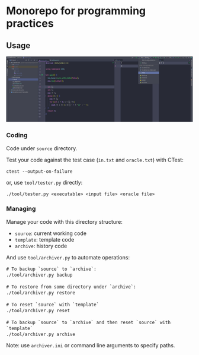# Monorepo for programming practices

## Usage

![Demo](doc/demo.png)

### Coding

Code under `source` directory.

Test your code against the test case (`in.txt` and `oracle.txt`) with CTest:

```
ctest --output-on-failure
```

or, use `tool/tester.py` directly:

```
./tool/tester.py <executable> <input file> <oracle file>
```

### Managing

Manage your code with this directory structure:

- `source`: current working code
- `template`: template code
- `archive`: history code

And use `tool/archiver.py` to automate operations:

```shell
# To backup `source` to `archive`:
./tool/archiver.py backup

# To restore from some directory under `archive`:
./tool/archiver.py restore

# To reset `source` with `template`
./tool/archiver.py reset

# To backup `source` to `archive` and then reset `source` with `template`
./tool/archiver.py archive
```

Note: use `archiver.ini` or command line arguments to specify paths.
